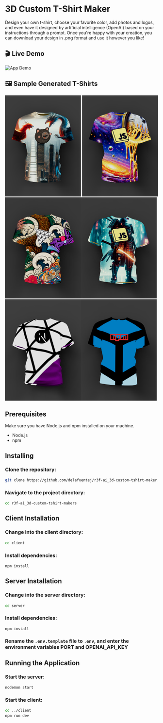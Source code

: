 # 3D Custom T-Shirt Maker

Design your own t-shirt, choose your favorite color, add photos and logos, and even have it designed by artificial intelligence (OpenAI) based on your instructions through a prompt. Once you're happy with your creation, you can download your design in .png format and use it however you like!

## 🎬 Live Demo

![App Demo](client/src/assets/readme/gif1.gif)

## 🖼️ Sample Generated T-Shirts

<img src="client/src/assets/readme/tshirt1.webp" width="250"/> <img src="client/src/assets/readme/tshirt2.webp" width="250"/><img src="client/src/assets/readme/tshirt3.webp" width="250"/><img src="client/src/assets/readme/tshirt4.webp" width="250"/><img src="client/src/assets/readme/tshirt5.webp" width="250"/><img src="client/src/assets/readme/tshirt6.webp" width="250"/>

## Prerequisites

Make sure you have Node.js and npm installed on your machine.

- Node.js
- npm

## Installing

### Clone the repository:

```sh
git clone https://github.com/delafuentej/r3f-ai_3d-custom-tshirt-maker.git
```

### Navigate to the project directory:

```sh
cd r3f-ai_3d-custom-tshirt-makers
```

## Client Installation

### Change into the client directory:

```sh
cd client
```

### Install dependencies:

```sh
npm install
```

## Server Installation

### Change into the server directory:

```sh
cd server
```

### Install dependencies:

```sh
npm install
```

### Rename the `.env.template` file to `.env`, and enter the environment variables PORT and OPENAI_API_KEY

## Running the Application

### Start the server:

```sh
nodemon start
```

### Start the client:

```sh
cd ../client
npm run dev
```

